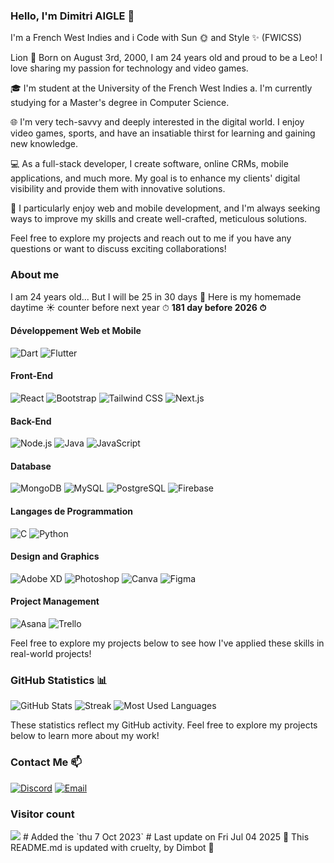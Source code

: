 
### Hello, I'm Dimitri AIGLE 👋
    
I'm a French West Indies and i Code with Sun 🌞 and Style ✨ (FWICSS) 

Lion 🦁️ Born on August 3rd, 2000, I am 24 years old and proud to be a Leo! I love sharing my passion for technology and video games.

🎓 I'm student at the University of the French West Indies a. I'm currently studying for a Master's degree in Computer Science.

🌐 I'm very tech-savvy and deeply interested in the digital world. I enjoy video games, sports, and have an insatiable thirst for learning and gaining new knowledge.

💻 As a full-stack developer, I create software, online CRMs, mobile applications, and much more. My goal is to enhance my clients' digital visibility and provide them with innovative solutions.

🚀 I particularly enjoy web and mobile development, and I'm always seeking ways to improve my skills and create well-crafted, meticulous solutions.

Feel free to explore my projects and reach out to me if you have any questions or want to discuss exciting collaborations!

    
### About me
I am 24 years old... But I will be 25 in 30 days 🎉
Here is my homemade daytime ☀️ counter before next year ⏱ **181 day before 2026 ⏱**

#### Développement Web et Mobile
![Dart](https://img.shields.io/badge/Dart-0175C2?style=for-the-badge&logo=dart&logoColor=white)
![Flutter](https://img.shields.io/badge/Flutter-02569B?style=for-the-badge&logo=flutter&logoColor=white)

#### Front-End
![React](https://img.shields.io/badge/React-61DAFB?style=for-the-badge&logo=react&logoColor=white)
![Bootstrap](https://img.shields.io/badge/Bootstrap-7952B3?style=for-the-badge&logo=bootstrap&logoColor=white)
![Tailwind CSS](https://img.shields.io/badge/Tailwind_CSS-38B2AC?style=for-the-badge&logo=tailwind-css&logoColor=white)
![Next.js](https://img.shields.io/badge/Next.js-000000?style=for-the-badge&logo=next.js&logoColor=white)


#### Back-End
![Node.js](https://img.shields.io/badge/Node.js-6DA55F?style=for-the-badge&logo=node.js&logoColor=white)
![Java](https://img.shields.io/badge/Java-ED8B00?style=for-the-badge&logo=java&logoColor=white)
![JavaScript](https://img.shields.io/badge/JavaScript-F7DF1E?style=for-the-badge&logo=javascript&logoColor=black)

#### Database
![MongoDB](https://img.shields.io/badge/MongoDB-47A248?style=for-the-badge&logo=mongodb&logoColor=white)
![MySQL](https://img.shields.io/badge/MySQL-00000F?style=for-the-badge&logo=mysql&logoColor=white)
![PostgreSQL](https://img.shields.io/badge/PostgreSQL-316192?style=for-the-badge&logo=postgresql&logoColor=white)
![Firebase](https://img.shields.io/badge/firebase-%23039BE5.svg?style=for-the-badge&logo=firebase)

#### Langages de Programmation
![C](https://img.shields.io/badge/C-00599C?style=for-the-badge&logo=c&logoColor=white)
![Python](https://img.shields.io/badge/Python-3670A0?style=for-the-badge&logo=python&logoColor=ffdd54)

#### Design and Graphics
![Adobe XD](https://img.shields.io/badge/Adobe_XD-FF61F6?style=for-the-badge&logo=adobe-xd&logoColor=white)
![Photoshop](https://img.shields.io/badge/Photoshop-31A8FF?style=for-the-badge&logo=adobe-photoshop&logoColor=white)
![Canva](https://img.shields.io/badge/Canva-00C4CC?style=for-the-badge&logo=Canva&logoColor=white)
![Figma](https://img.shields.io/badge/Figma-F24E1E?style=for-the-badge&logo=figma&logoColor=white)


#### Project Management
![Asana](https://img.shields.io/badge/Asana-FF6D22?style=for-the-badge&logo=asana&logoColor=white)
![Trello](https://img.shields.io/badge/Trello-0052CC?style=for-the-badge&logo=trello&logoColor=white)

Feel free to explore my projects below to see how I've applied these skills in real-world projects!

### GitHub Statistics 📊

![GitHub Stats](https://github-readme-stats.vercel.app/api?username=FWICSS&theme=dark&hide_border=true&include_all_commits=false&count_private=true)
![Streak](https://github-readme-streak-stats.herokuapp.com/?user=FWICSS&theme=dark&hide_border=true)
![Most Used Languages](https://github-readme-stats.vercel.app/api/top-langs/?username=FWICSS&theme=dark&hide_border=true&include_all_commits=false&count_private=true&layout=compact)

These statistics reflect my GitHub activity. Feel free to explore my projects below to learn more about my work!

### Contact Me 📫

[![Discord](https://img.shields.io/badge/Discord-%237289DA.svg?logo=discord&logoColor=white)](https://discordapp.com/users/7241)
[![Email](https://img.shields.io/badge/Gmail-D14836?style=for-the-badge&logo=gmail&logoColor=white)](https://mail.google.com/mail/?view=cm&fs=1&tf=1&to=dimitriaigle@dimitriaigle.fr&su=Hellow%20to%20GitHub!)

### Visitor count
<img src="https://profile-counter.glitch.me/dim-sDev/count.svg" />
#
Added the `thu 7 Oct 2023`
#
Last update on Fri Jul 04 2025
🤖 This README.md is updated with cruelty, by Dimbot 🦁️
